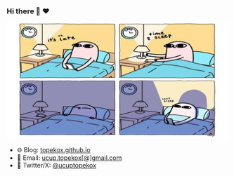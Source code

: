 ### Hi there 👋 ❤️

![banner](banner.png)

* 🌐 Blog: [topekox.github.io](https://topekox.github.io/)
* 📧 Email: [ucup.topekox[@]gmail.com](mailto:ucup.topekox@gmail.com)
* 🐧 Twitter/X: [@ucuptopekox](https://x.com/ucuptopekox)
